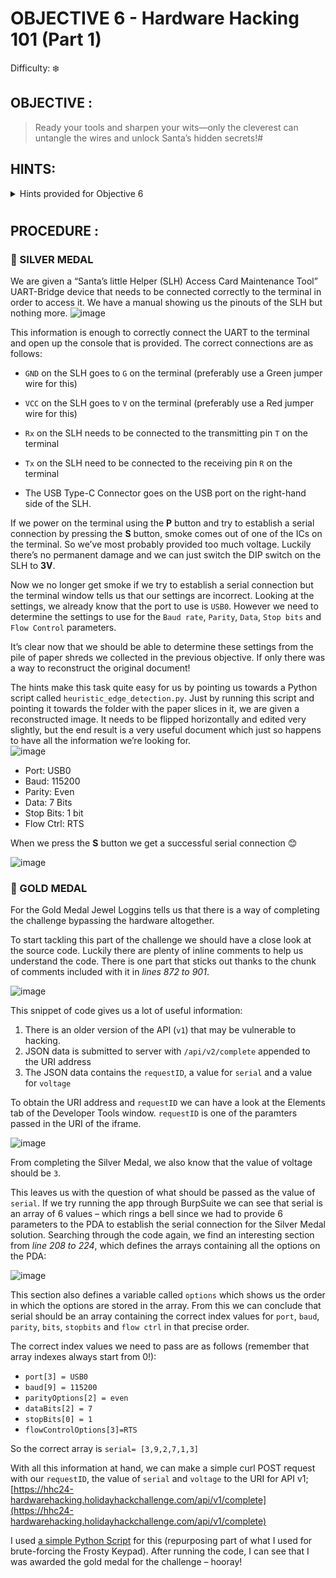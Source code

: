 # OBJECTIVE 6 - Hardware Hacking 101 (Part 1) #
Difficulty: ❄️

## OBJECTIVE : ##
>Ready your tools and sharpen your wits—only the cleverest can untangle the wires and unlock Santa’s hidden secrets!#  

## HINTS: ##
<details>
  <summary>Hints provided for Objective 6</summary>
>-	Hey, I just caught wind of this neat way to piece back shredded paper! It's a fancy heuristic detection technique—sharp as an elf’s wit, I tell ya! Got a sample Python script right here, courtesy of Arnydo. Check it out when you have a sec: [heuristic_edge_detection.py]((https://gist.github.com/arnydo/5dc85343eca9b8eb98a0f157b9d4d719)).
>-	Have you ever wondered how elves manage to dispose of their sensitive documents? Turns out, they use this fancy shredder that is quite the marvel of engineering. It slices, it dices, it makes the paper practically disintegrate into a thousand tiny pieces. Perhaps, just perhaps, we could reassemble the pieces?

</details>

#  

## PROCEDURE : ##
### 🥈 SILVER MEDAL ###

We are given a “Santa’s little Helper (SLH) Access Card Maintenance Tool” UART-Bridge device that needs to be connected correctly to the terminal in order to access it.  We have a manual showing us the pinouts of the SLH but nothing more.
![image](https://github.com/user-attachments/assets/f5217501-95cb-470b-abf8-ff883a6549cb)

This information is enough to correctly connect the UART to the terminal and open up the console that is provided.  The correct connections are as follows:

- `GND` on the SLH goes to `G` on the terminal (preferably use a Green jumper wire for this)

- `VCC` on the SLH goes to `V` on the terminal (preferably use a Red jumper wire for this)

- `Rx` on the SLH needs to be connected to the transmitting pin `T` on the terminal

- `Tx` on the SLH need to be connected to the receiving pin `R` on the terminal

- The USB Type-C Connector goes on the USB port on the right-hand side of the SLH.
  
If we power on the terminal using the **P** button and try to establish a serial connection by pressing the **S** button, smoke comes out of one of the ICs on the terminal.  So we’ve most probably provided too much voltage.  Luckily there’s no permanent damage and we can just switch the DIP switch on the SLH to **3V**.

Now we no longer get smoke if we try to establish a serial connection but the terminal window tells us that our settings are incorrect.  Looking at the settings, we already know that the port to use is `USB0`.  However we need to determine the settings to use for the `Baud rate`, `Parity`, `Data`, `Stop bits` and `Flow Control` parameters.  

It’s clear now that we should be able to determine these settings from the pile of paper shreds we collected in the previous objective.  If only there was a way to reconstruct the original document!

The hints make this task quite easy for us by pointing us towards a Python script called `heuristic_edge_detection.py`.  Just by running this script and pointing it towards the folder with the paper slices in it, we are given a reconstructed image.  It needs to be flipped horizontally and edited very slightly, but the end result is a very useful document which just so happens to have all the information we’re looking for.  
![image](https://github.com/user-attachments/assets/a1ae7a87-4577-41d2-aa41-0959347bd6ba)

- Port: USB0
- Baud: 115200
- Parity: Even
- Data: 7 Bits
- Stop Bits: 1 bit
- Flow Ctrl: RTS

When we press the **S** button we get a successful serial connection 😊

![image](https://github.com/user-attachments/assets/ef3f7b47-41f2-4908-b76f-20cd6395c051)

### 🥇 GOLD MEDAL ###
For the Gold Medal Jewel Loggins tells us that there is a way of completing the challenge bypassing the hardware altogether.

To start tackling this part of the challenge we should have a close look at the source code.  Luckily there are plenty of inline comments to help us understand the code.  There is one part that sticks out thanks to the chunk of comments included with it in *lines 872 to 901*.

![image](https://github.com/user-attachments/assets/80b9a016-1a70-4cb2-a946-ea5c77e7dfac)

This snippet of code gives us a lot of useful information:
  1.	There is an older version of the API (`v1`) that may be vulnerable to hacking.
  2.	JSON data is submitted to server with `/api/v2/complete` appended to the URI address
  3.	The JSON data contains the `requestID`, a value for `serial` and a value for `voltage`

To obtain the URI address and `requestID` we can have a look at the Elements tab of the Developer Tools window.  `requestID` is one of the paramters passed in the URI of the iframe. 

![image](https://github.com/user-attachments/assets/3622c91c-2dd3-44a3-b9fc-f6ad98eebead)

From completing the Silver Medal, we also know that the value of voltage should be `3`.

This leaves us with the question of what should be passed as the value of `serial`. If we try running the app through BurpSuite we can see that serial is an array of 6 values – which rings a bell since we had to provide 6 parameters to the PDA to establish the serial connection for the Silver Medal solution.  Searching through the code again, we find an interesting section from *line 208 to 224*, which defines the arrays containing all the options on the PDA:

![image](https://github.com/user-attachments/assets/5840303c-406e-4b08-8b56-538306cf6a07)

This section also defines a variable called `options` which shows us the order in which the options are stored in the array.  From this we can conclude that serial should be an array containing the correct index values for `port`, `baud`, `parity`, `bits`, `stopbits` and `flow ctrl` in that precise order.

The correct index values we need to pass are as follows (remember that array indexes always start from 0!):
-	`port[3] = USB0`
-	`baud[9] = 115200`
-	`parityOptions[2] = even`
-	`dataBits[2] = 7`
-	`stopBits[0] = 1`
-	`flowControlOptions[3]=RTS`
  
So the correct array is `serial= [3,9,2,7,1,3]`

With all this information at hand, we can make a simple curl POST request with our `requestID`, the value of `serial` and `voltage` to the URI for API v1; [https://hhc24-hardwarehacking.holidayhackchallenge.com/api/v1/complete](https://hhc24-hardwarehacking.holidayhackchallenge.com/api/v1/complete)

I used [a simple Python Script](Code/hardware_hacking_bruteforce.py) for this (repurposing part of what I used for brute-forcing the Frosty Keypad). After running the code, I can see that I was awarded the gold medal for the challenge – hooray!



